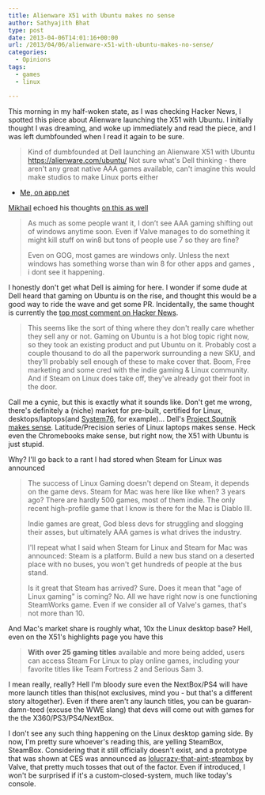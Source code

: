 ```yaml
---
title: Alienware X51 with Ubuntu makes no sense
author: Sathyajith Bhat
type: post
date: 2013-04-06T14:01:16+00:00
url: /2013/04/06/alienware-x51-with-ubuntu-makes-no-sense/
categories:
  - Opinions
tags:
  - games
  - linux

---
```

This morning in my half-woken state, as I was checking Hacker News, I spotted this piece about Alienware launching the X51 with Ubuntu. I initially thought I was dreaming, and woke up immediately and read the piece, and I was left dumbfounded when I read it again to be sure.

> Kind of dumbfounded at Dell launching an Alienware X51 with Ubuntu <a href="https://alienware.com/ubuntu/" target="_blank">https://alienware.com/ubuntu/</a> Not sure what's Dell thinking - there aren't any great native AAA games available, can't imagine this would make studios to make Linux ports either

- <a href="https://alpha.app.net/sathyabhat/post/4511352" target="_blank">Me, on app.net</a>

<a href="https://failgunner.com/" target="_blank">Mikhail</a> echoed his thoughts <a href="https://alpha.app.net/failgunner/post/4511540" target="_blank">on this as well</a>

> As much as some people want it, I don’t see AAA gaming shifting out of windows anytime soon. Even if Valve manages to do something it might kill stuff on win8 but tons of people use 7 so they are fine?
> 
> Even on GOG, most games are windows only. Unless the next windows has something worse than win 8 for other apps and games , i dont see it happening.

I honestly don't get what Dell is aiming for here. I wonder if some dude at Dell heard that gaming on Ubuntu is on the rise, and thought this would be a good way to ride the wave and get some PR. Incidentally, the same thought is currently the <a href="https://news.ycombinator.com/item?id=5502412" target="_blank">top most comment on Hacker News</a>.

> This seems like the sort of thing where they don't really care whether they sell any or not. Gaming on Ubuntu is a hot blog topic right now, so they took an existing product and put Ubuntu on it. Probably cost a couple thousand to do all the paperwork surrounding a new SKU, and they'll probably sell enough of these to make cover that. Boom, Free marketing and some cred with the indie gaming & Linux community. And if Steam on Linux does take off, they've already got their foot in the door.

Call me a cynic, but this is exactly what it sounds like. Don't get me wrong, there's definitely a (niche) market for pre-built, certified for Linux, desktops/laptops(and <a href="https://www.system76.com" target="_blank">System76</a>, for example)&#8230; Dell's <a href="https://en.community.dell.com/techcenter/os-applications/w/wiki/3685.dell-xps-13-laptop-developer-edition-a-client-to-cloud-solution-project-sputnik.aspx" target="_blank">Project Sputnik makes sense</a>. Latitude/Precision series of Linux laptops makes sense. Heck even the Chromebooks make sense, but right now, the X51 with Ubuntu is just stupid.

Why? I'll go back to a rant I had stored when Steam for Linux was announced

> The success of Linux Gaming doesn't depend on Steam, it depends on the game devs. Steam for Mac was here like like when? 3 years ago? There are hardly 500 games, most of them indie. The only recent high-profile game that I know is there for the Mac is Diablo III.
> 
> Indie games are great, God bless devs for struggling and slogging their asses, but ultimately AAA games is what drives the industry.
> 
> I'll repeat what I said when Steam for Linux and Steam for Mac was announced: Steam is a platform. Build a new bus stand on a deserted place with no buses, you won't get hundreds of people at the bus stand.
> 
> Is it great that Steam has arrived? Sure. Does it mean that "age of Linux gaming" is coming? No. All we have right now is one functioning SteamWorks game. Even if we consider all of Valve's games, that's not more than 10.

And Mac's market share is roughly what, 10x the Linux desktop base? Hell, even on the X51's highlights page you have this

> **With over 25 gaming titles** available and more being added, users can access Steam For Linux to play online games, including your favorite titles like Team Fortress 2 and Serious Sam 3.

I mean really, really? Hell I'm bloody sure even the NextBox/PS4 will have more launch titles than this(not exclusives, mind you - but that's a different story altogether). Even if there aren't any launch titles, you can be guaran-damn-teed (excuse the WWE slang) that devs will come out with games for the the X360/PS3/PS4/NextBox.

I don't see any such thing happening on the Linux desktop gaming side. By now, I'm pretty sure whoever's reading this, are yelling SteamBox, SteamBox. Considering that it still officially doesn't exist, and a prototype that was shown at CES was announced as <a href="https://www.eurogamer.net/articles/2013-03-11-valve-backed-xi3-piston-console-starts-at-USD1000" target="_blank">lolucrazy-that-aint-steambox</a> by Valve, that pretty much tosses that out of the factor. Even if introduced, I won't be surprised if it's a custom-closed-system, much like today's console.

&nbsp;
